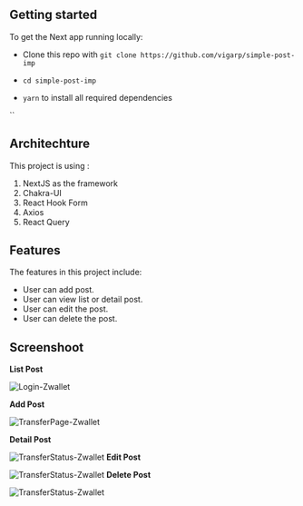 ## Getting started

To get the Next app running locally:

- Clone this repo with `git clone https://github.com/vigarp/simple-post-imp`

- `cd simple-post-imp`

- `yarn` to install all required dependencies

``

## Architechture

This project is using :

1. NextJS as the framework
2. Chakra-UI
3. React Hook Form
4. Axios
5. React Query

## Features

The features in this project include:

- User can add post.
- User can view list or detail post.
- User can edit the post.
- User can delete the post.

## Screenshoot

**List Post**

![Login-Zwallet](https://res.cloudinary.com/vigarp/image/upload/v1683246298/imp-assets/simple-post-list_hsjgbg.png)

**Add Post**

![TransferPage-Zwallet](https://res.cloudinary.com/vigarp/image/upload/v1683246298/imp-assets/simple-post-add_eazklk.png)

**Detail Post**

![TransferStatus-Zwallet](https://res.cloudinary.com/vigarp/image/upload/v1683246298/imp-assets/simple-post-detail_fccfoj.png)
**Edit Post**

![TransferStatus-Zwallet](https://res.cloudinary.com/vigarp/image/upload/v1683246298/imp-assets/simple-post-edit_svjmcm.png)
**Delete Post**

![TransferStatus-Zwallet](https://res.cloudinary.com/vigarp/image/upload/v1683246298/imp-assets/simple-post-delete_lgkyna.png)
